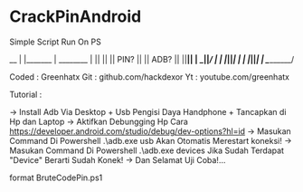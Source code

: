 # CrackPinAndroid
Simple Script Run On PS

  __
 |  |_______
 | ________ |
 ||        ||
 ||  PIN?  ||
 ||  ADB?  ||
 ||________||
 | \_|__|_/ |
 | |_|__|_| |
 | |_|__|_| |
 \__________/

 Coded : Greenhatx
 Git : github.com/hackdexor
 Yt : youtube.com/greenhatx

 Tutorial :

 -> Install Adb Via Desktop + Usb Pengisi Daya Handphone + Tancapkan di Hp dan Laptop
 -> Aktifkan Debungging Hp Cara https://developer.android.com/studio/debug/dev-options?hl=id
 -> Masukan Command Di Powershell .\adb.exe usb Akan Otomatis Merestart koneksi!
 -> Masukan Command Di Powershell .\adb.exe devices Jika Sudah Terdapat "Device" Berarti Sudah Konek!
 -> Dan Selamat Uji Coba!...

 format BruteCodePin.ps1

